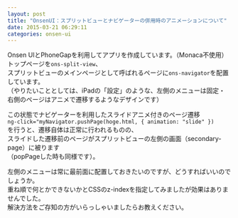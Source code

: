 ```yaml
---
layout: post
title: "OnsenUI：スプリットビューとナビゲーターの併用時のアニメーションについて"
date: 2015-03-21 06:29:11
categories: onsen-ui
---
```

<p>Onsen UIとPhoneGapを利用してアプリを作成しています。（Monaca不使用）<br>
トップページを<code>ons-split-view</code>、<br>
スプリットビューのメインページとして呼ばれるページに<code>ons-navigator</code>を配置しています。<br>
（やりたいこととしては、iPadの「設定」のような、左側のメニューは固定・右側のページはアニメで遷移するようなデザインです）</p>

<p>この状態でナビゲーターを利用したスライドアニメ付きのページ遷移<br>
<code>ng-click="myNavigator.pushPage(hoge.html, { animation: "slide" })</code><br>
を行うと、遷移自体は正常に行われるものの、<br>
スライドした遷移前のページがスプリットビューの左側の画面（secondary-page）に被ります<br>
（popPageした時も同様です）。</p>

<p>左側のメニューは常に最前面に配置しておきたいのですが、どうすればいいのでしょうか。<br>
重ね順で何とかできないかとCSSのz-indexを指定してみましたが効果はありませんでした。<br>
解決方法をご存知の方がいらっしゃいましたらお教えください。</p>
